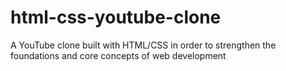 # html-css-youtube-clone
A YouTube clone built with HTML/CSS in order to strengthen the foundations and core concepts of web development
